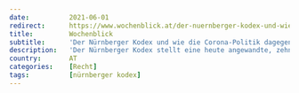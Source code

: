 ```yaml
---
date:          2021-06-01
redirect:      https://www.wochenblick.at/der-nuernberger-kodex-und-wie-die-corona-politik-dagegen-verstoesst/
title:         Wochenblick
subtitle:      'Der Nürnberger Kodex und wie die Corona-Politik dagegen verstößt'
description:   'Der Nürnberger Kodex stellt eine heute angewandte, zehn Punkte umfassende ethische Richtlinie zur Durchführung medizinischer und psychologischer Experimente am Menschen dar.'
country:       AT
categories:    [Recht]
tags:          [nürnberger kodex]
---
```

